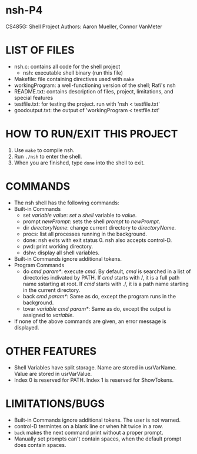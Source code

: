 # nsh-P4
CS485G: Shell Project
Authors: Aaron Mueller, Connor VanMeter

# LIST OF FILES
* nsh.c: contains all code for the shell project
	- nsh: executable shell binary (run this file)
* Makefile: file containing directives used with `make`
* workingProgram: a well-functioning version of the shell; Rafi's nsh
* README.txt: contains description of files, project, limitations, and special features
* testfile.txt: for testing the project. run with 'nsh < testfile.txt'
* goodoutput.txt: the output of 'workingProgram < testfile.txt'

# HOW TO RUN/EXIT THIS PROJECT
1. Use `make` to compile nsh.
2. Run `./nsh` to enter the shell.
3. When you are finished, type `done` into the shell to exit.

# COMMANDS
* The nsh shell has the following commands:
* Built-in Commands
	- set _variable value_: _set_ a _shell_ variable to _value_.
	- prompt _newPrompt_: sets the shell _prompt_ to _newPrompt_.
	- dir _directoryName_: change current directory to _directoryName_.
	- procs: list all processes running in the background.
	- done: nsh exits with exit status 0. nsh also accepts control-D.
	- pwd: print working directory.
	- dshv: display all shell variables.
* Built-in Commands ignore additional tokens.
* Program Commands
	- do _cmd param*_: execute _cmd_. By default, _cmd_ is searched in a list of directories indivated by PATH. If _cmd_ starts with /, it is a full path name sstarting at root. If _cmd_ starts with ./, it is a path name starting in the current directory.
	- back _cmd param*_: Same as do, except the program runs in the background.
	- tovar _variable cmd param*_: Same as do, except the output is assigned to _variable_.
* If none of the above commands are given, an error message is displayed.

# OTHER FEATURES
* Shell Variables have split storage. Name are stored in usrVarName. Value are stored in usrVarValue.
* Index 0 is reserved for PATH. Index 1 is reserved for ShowTokens.

# LIMITATIONS/BUGS
* Built-in Commands ignore additional tokens. The user is not warned.
* control-D termintes on a blank line or when hit twice in a row.
* `back` makes the next command print without a proper prompt.
* Manually set prompts can't contain spaces, when the default prompt does contain spaces.
